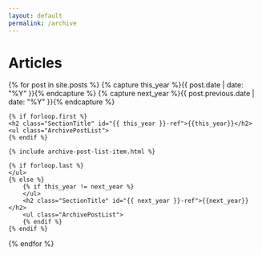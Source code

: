 ```yaml
---
layout: default
permalink: /archive
---
```


<main>

<div class="Any-horInsets">

<div class="ArchiveHeader">
	<h1>Articles</h1>
</div>

{% for post in site.posts  %}
    {% capture this_year %}{{ post.date | date: "%Y" }}{% endcapture %}
    {% capture next_year %}{{ post.previous.date | date: "%Y" }}{% endcapture %}

    {% if forloop.first %}
    <h2 class="SectionTitle" id="{{ this_year }}-ref">{{this_year}}</h2>
    <ul class="ArchivePostList">
    {% endif %}

	{% include archive-post-list-item.html %}

    {% if forloop.last %}
    </ul>
    {% else %}
        {% if this_year != next_year %}
        </ul>
        <h2 class="SectionTitle" id="{{ next_year }}-ref">{{next_year}}</h2>
        <ul class="ArchivePostList">
        {% endif %}
    {% endif %}
{% endfor %}

</div> <!--home!-->

</main>
